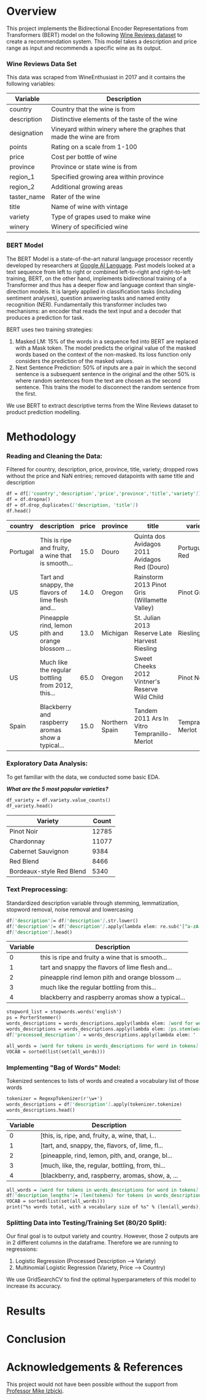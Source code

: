 # Overview

This project implements the Bidirectional Encoder Representations from Transformers (BERT) model on the following [Wine Reviews dataset](https://www.kaggle.com/zynicide/wine-reviews?select=winemag-data-130k-v2.csv) to create a recommendation system. This model takes a description and price range as input and recommends a specific wine as its output. 


### Wine Reviews Data Set 

This data was scraped from WineEnthusiast in 2017 and it contains the following variables: 


| Variable      | Description   | 
| ------------- | ------------- | 
| country       | Country that the wine is from  |
| description   | Distinctive elements of the taste of the wine  |
| designation   | Vineyard within winery where the graphes that made the wine are from  |
| points        | Rating on a scale from 1-100   |
| price         | Cost per bottle of wine  |
| province      | Province or state wine is from  |
| region_1      | Specified growing area within province  |
| region_2      | Additional growing areas  |
| taster_name   | Rater of the wine  |
| title         | Name of wine with vintage  |
| variety       | Type of grapes used to make wine | 
| winery        | Winery of specificied wine | 


### BERT Model 

The BERT Model is a state-of-the-art natural language processor recently developed by researchers at [Google AI Language](https://arxiv.org/pdf/1810.04805.pdf). Past models looked at a text sequence from left to right or combined left-to-right and right-to-left training, BERT, on the other hand, implements bidirectional training of a Transformer and thus has a deeper flow and language context than single-direction models. It is largely applied in classification tasks (including sentiment analyses), question answering tasks and named entity recognition (NER). Fundamentally this transformer includes two mechanisms: an encoder that reads the text input and a decoder that produces a prediction for task. 

BERT uses two training strategies: 
  1. Masked LM: 15% of the words in a sequence fed into BERT are replaced with a Mask token. The model predicts the original value of the masked words based on the context of the non-masked. Its loss function only considers the prediction of the masked values. 
  2. Next Sentence Prediction: 50% of inputs are a pair in which the second sentence is a subsequent sentence in the original and the other 50% is where random sentences from the text are chosen as the second sentence. This trains the model to disconnect the random sentence from the first.  
  
 We use BERT to extract descriptive terms from the Wine Reviews dataset to product prediction modelling. 

# Methodology  
### Reading and Cleaning the Data: 

Filtered for country, description, price, province, title, variety; dropped rows without the price and NaN entries; removed datapoints with same title and description

```markdown
df = df[['country','description','price','province','title','variety']]
df = df.dropna()
df = df.drop_duplicates(['description, 'title']) 
df.head()
```
| country       | description                                        | price  | province      | title                                         | variety       |    
| ------------- | -------------------------------------------------  | ------ | ------------- | -------------                                 |------------- | 
| Portugal      | This is ripe and fruity, a wine that is smooth...  | 15.0   | Douro         | Quinta dos Avidagos 2011 Avidagos Red (Douro) | Portuguese Red
| US            | Tart and snappy, the flavors of lime flesh and...  | 14.0   | Oregon        | Rainstorm 2013 Pinot Gris (Willamette Valley)	| Pinot Gris
| US            | Pineapple rind, lemon pith and orange blossom ...  | 13.0   | Michigan      | St. Julian 2013 Reserve Late Harvest Riesling | Riesling 
| US            | Much like the regular bottling from 2012, this...	 | 65.0   | Oregon        | Sweet Cheeks 2012 Vintner's Reserve Wild Child| Pinot Noir 
| Spain         | Blackberry and raspberry aromas show a typical...	 | 15.0   | Northern Spain| Tandem 2011 Ars In Vitro Tempranillo-Merlot   | Tempranillo-Merlot



### Exploratory Data Analysis: 

To get familiar with the data, we conducted some basic EDA. 

***What are the 5 most popular varieties?***
```markdown
df_variety = df.variety.value_counts()
df_variety.head()
```
| Variety                  | Count         | 
| ------------------------ | ------------- | 
| Pinot Noir               | 12785 |
| Chardonnay               | 11077 |
| Cabernet Sauvignon       | 9384  |
| Red Blend                | 8466|
| Bordeaux-style Red Blend | 5340|



### Text Preprocessing: 
Standardized description variable through stemming, lemmatization, stopword removal, noise removal and lowercasing 

```markdown
df['description']= df['description'].str.lower()
df['description']= df['description'].apply(lambda elem: re.sub('[^a-zA-Z]',' ', elem))  
df['description'].head()
```
| Variable      | Description   | 
| ------------- | ------------- | 
| 0             | this is ripe and fruity  a wine that is smooth...  |
| 1             | tart and snappy  the flavors of lime flesh and...  |
| 2             | pineapple rind  lemon pith and orange blossom ...  |
| 3             | much like the regular bottling from       this...   |
| 4             | blackberry and raspberry aromas show a typical...  |

```markdown
stopword_list = stopwords.words('english')
ps = PorterStemmer()
words_descriptions = words_descriptions.apply(lambda elem: [word for word in elem if not word in stopword_list])
words_descriptions = words_descriptions.apply(lambda elem: [ps.stem(word) for word in elem])
df['processed_description'] = words_descriptions.apply(lambda elem: ' '.join(elem))

all_words = [word for tokens in words_descriptions for word in tokens]
VOCAB = sorted(list(set(all_words)))
```

### Implementing "Bag of Words" Model:
Tokenized sentences to lists of words and created a vocabulary list of those words 

```markdown
tokenizer = RegexpTokenizer(r'\w+')
words_descriptions = df['description'].apply(tokenizer.tokenize)
words_descriptions.head()
```
| Variable      | Description   |
| ------------- | ------------- | 
| 0             | [this, is, ripe, and, fruity, a, wine, that, i... |
| 1             |[tart, and, snappy, the, flavors, of, lime, fl...  |
| 2             |[pineapple, rind, lemon, pith, and, orange, bl...  |
| 3             |  [much, like, the, regular, bottling, from, thi...  |
| 4             | [blackberry, and, raspberry, aromas, show, a, ...  |

```markdown
all_words = [word for tokens in words_descriptions for word in tokens]
df['description_lengths']= [len(tokens) for tokens in words_descriptions]
VOCAB = sorted(list(set(all_words)))
print("%s words total, with a vocabulary size of %s" % (len(all_words), len(VOCAB)))
```

### Splitting Data into Testing/Training Set (80/20 Split): 

Our final goal is to output variety and country. However, those 2 outputs are in 2 different columns in the dataframe. Therefore we are running to regressions:

1. Logistic Regression (Processed Description --> Variety) 
2. Multinomial Logistic Regression (Variety, Price --> Country)

We use GridSearchCV to find the optimal hyperparameters of this model to increase its accuracy. 

# Results 

# Conclusion

# Acknowledgements & References 
This project would not have been possible without the support from [Professor Mike Izbicki](https://izbicki.me/). 

